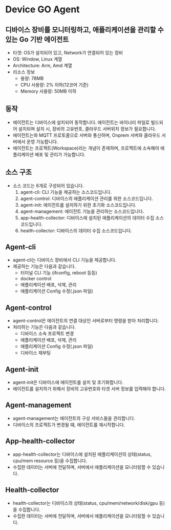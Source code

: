 # Device GO Agent

## 디바이스 장비를 모니터링하고, 애플리케이션을 관리할 수 있는 Go 기반 에이전트
- 타겟: OS가 설치되어 있고, Network가 연결되어 있는 장비
- OS: Window, Linux 계열
- Architecture: Arm, Amd 계열
- 리소스 정보
  - 용량: 78MB
  - CPU 사용량: 2% 이하(12코어 기준)
  - Memory 사용량: 50MB 이하

## 동작
- 에이전트는 디바이스에 설치되어 동작합니다. 에이전트는 바이너리 파일로 빌드되어 설치되며 설치 시, 장비의 고유번호, 클라우드 서버위치 정보가 필요합니다. 
- 에이전트는와 MQTT 프로토콜으로 서버와 통신하며, Onprem 서버와 클라우드 서버에서 운영 가능합니다.
- 에이전트는 프로젝트(Workspace)라는 개념이 존재하며, 프로젝트에 소속해야 애플리케이션 배포 및 관리가 가능합니다.

## 소스 구조
- 소스 코드는 6개로 구성되어 있습니다.
  1. agent-cli: CLI 기능을 제공하는 소스코드입니다.  
  2. agent-control: 디바이스의 애플리케이션 관리를 위한 소스코드입니다.
  3. agent-init: 에이전트를 설치하기 위한 초기화 소스코드입니다.
  4. agent-management: 에이전트 기능을 관리하는 소스코드입니다.
  5. app-health-collector: 디바이스에 설치된 애플리케이션의 데이터 수집 소스코드입니다.
  6. health-collector: 디바이스의 데이터 수집 소스코드입니다.

## Agent-cli
- agent-cli는 디바이스 장비에서 CLI 기능을 제공합니다.
- 제공하는 기능은 다음과 같습니다.
  - 터미널 CLI 기능 (ifconfig, reboot 등등)
  - docker control
  - 애플리케이션 배포, 삭제, 관리
  - 애플리케이션 Config 수정(.json 파일)

## Agent-control
- agent-control은 에이전트의 연결 대상인 서버로부터 명령을 받아 처리합니다.
- 처리하는 기능은 다음과 같습니다.
  - 디바이스 소속 프로젝트 변경
  - 애플리케이션 배포, 삭제, 관리
  - 애플리케이션 Config 수정(.json 파일)
  - 디바이스 재부팅

## Agent-init
- agent-init은 디바이스에 에이전트를 설치 및 초기화합니다.
- 에이전트를 설치하기 위해서 장비의 고유번호와 타겟 서버 정보를 입력해야 합니다.

## Agent-management
- agent-management는 에이전트의 구성 서비스들을 관리합니다.
- 디바이스의 프로젝트가 변경될 떄, 에이전트를 재시작합니다.

## App-health-collector
- app-health-collector는 디바이스에 설치된 애플리케이션의 상태(status, cpu/mem resource 등)을 수집합니다.
- 수집한 데이터는 서버에 전달하며, 서버에서 애플리케이션을 모니터링할 수 있습니다.

## Health-collector
- health-collector는 디바이스의 상태(status, cpu/mem/network/disk/gpu 등)을 수집합니다.
- 수집한 데이터는 서버에 전달하며, 서버에서 애플리케이션을 모니터링할 수 있습니다.